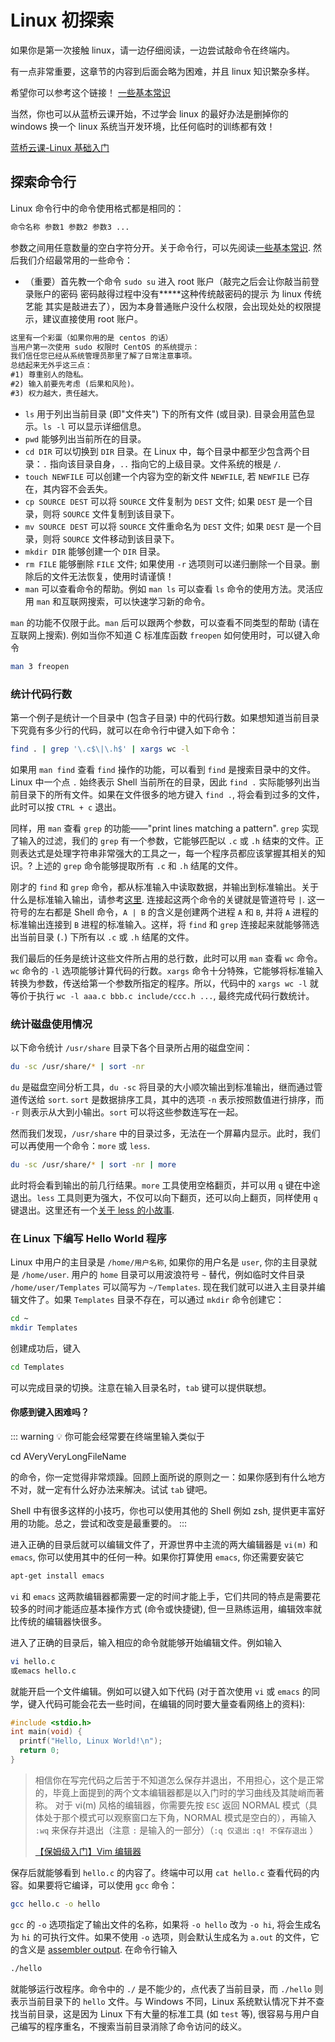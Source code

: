# Linux 初探索

如果你是第一次接触 linux，请一边仔细阅读，一边尝试敲命令在终端内。

有一点非常重要，这章节的内容到后面会略为困难，并且 linux 知识繁杂多样。

希望你可以参考这个链接！
[一些基本常识](https://linux.cn/article-6160-1.html)

当然，你也可以从蓝桥云课开始，不过学会 linux 的最好办法是删掉你的 windows 换一个 linux 系统当开发环境，比任何临时的训练都有效！

[蓝桥云课-Linux 基础入门](https://www.lanqiao.cn/courses/1)

## 探索命令行

Linux 命令行中的命令使用格式都是相同的：

```bash
命令名称 参数1 参数2 参数3 ...
```

参数之间用任意数量的空白字符分开。关于命令行，可以先阅读[一些基本常识](https://linux.cn/article-6160-1.html). 然后我们介绍最常用的一些命令：

- （重要）首先教一个命令 `sudo su` 进入 root 账户（敲完之后会让你敲当前登录账户的密码 密码敲得过程中没有*****这种传统敲密码的提示 为 linux 传统艺能 其实是敲进去了），因为本身普通账户没什么权限，会出现处处的权限提示，建议直接使用 root 账户。

```txt
这里有一个彩蛋（如果你用的是 centos 的话）
当用户第一次使用 sudo 权限时 CentOS 的系统提示：
我们信任您已经从系统管理员那里了解了日常注意事项。
总结起来无外乎这三点：
#1) 尊重别人的隐私。
#2) 输入前要先考虑 (后果和风险)。
#3) 权力越大，责任越大。
```

- `ls` 用于列出当前目录 (即"文件夹") 下的所有文件 (或目录). 目录会用蓝色显示。`ls -l` 可以显示详细信息。
- `pwd` 能够列出当前所在的目录。
- `cd DIR` 可以切换到 `DIR` 目录。在 Linux 中，每个目录中都至少包含两个目录：`.` 指向该目录自身，`..` 指向它的上级目录。文件系统的根是 `/`.
- `touch NEWFILE` 可以创建一个内容为空的新文件 `NEWFILE`, 若 `NEWFILE` 已存在，其内容不会丢失。
- `cp SOURCE DEST` 可以将 `SOURCE` 文件复制为 `DEST` 文件; 如果 `DEST` 是一个目录，则将 `SOURCE` 文件复制到该目录下。
- `mv SOURCE DEST` 可以将 `SOURCE` 文件重命名为 `DEST` 文件; 如果 `DEST` 是一个目录，则将 `SOURCE` 文件移动到该目录下。
- `mkdir DIR` 能够创建一个 `DIR` 目录。
- `rm FILE` 能够删除 `FILE` 文件; 如果使用 `-r` 选项则可以递归删除一个目录。删除后的文件无法恢复，使用时请谨慎！
- `man` 可以查看命令的帮助。例如 `man ls` 可以查看 `ls` 命令的使用方法。灵活应用 `man` 和互联网搜索，可以快速学习新的命令。

`man` 的功能不仅限于此。`man` 后可以跟两个参数，可以查看不同类型的帮助 (请在互联网上搜索). 例如当你不知道 C 标准库函数 `freopen` 如何使用时，可以键入命令

```bash
man 3 freopen
```

### **统计代码行数**

第一个例子是统计一个目录中 (包含子目录) 中的代码行数。如果想知道当前目录下究竟有多少行的代码，就可以在命令行中键入如下命令：

```bash
find . | grep '\.c$\|\.h$' | xargs wc -l
```

如果用 `man find` 查看 `find` 操作的功能，可以看到 `find` 是搜索目录中的文件。Linux 中一个点 `.` 始终表示 Shell 当前所在的目录，因此 `find .` 实际能够列出当前目录下的所有文件。如果在文件很多的地方键入 `find .`, 将会看到过多的文件，此时可以按 `CTRL + c` 退出。

同样，用 `man` 查看 `grep` 的功能——"print lines matching a pattern". `grep` 实现了输入的过滤，我们的 `grep` 有一个参数，它能够匹配以 `.c` 或 `.h` 结束的文件。正则表达式是处理字符串非常强大的工具之一，每一个程序员都应该掌握其相关的知识。? 上述的 `grep` 命令能够提取所有 `.c` 和 `.h` 结尾的文件。

刚才的 `find` 和 `grep` 命令，都从标准输入中读取数据，并输出到标准输出。关于什么是标准输入输出，请参考[这里](http://en.wikipedia.org/wiki/Standard_streams). 连接起这两个命令的关键就是管道符号 `|`. 这一符号的左右都是 Shell 命令，`A | B` 的含义是创建两个进程 `A` 和 `B`, 并将 `A` 进程的标准输出连接到 `B` 进程的标准输入。这样，将 `find` 和 `grep` 连接起来就能够筛选出当前目录 (`.`) 下所有以 `.c` 或 `.h` 结尾的文件。

我们最后的任务是统计这些文件所占用的总行数，此时可以用 `man` 查看 `wc` 命令。`wc` 命令的 `-l` 选项能够计算代码的行数。`xargs` 命令十分特殊，它能够将标准输入转换为参数，传送给第一个参数所指定的程序。所以，代码中的 `xargs wc -l` 就等价于执行 `wc -l aaa.c bbb.c include/ccc.h ...`, 最终完成代码行数统计。

### **统计磁盘使用情况**

以下命令统计 `/usr/share` 目录下各个目录所占用的磁盘空间：

```bash
du -sc /usr/share/* | sort -nr
```

`du` 是磁盘空间分析工具，`du -sc` 将目录的大小顺次输出到标准输出，继而通过管道传送给 `sort`. `sort` 是数据排序工具，其中的选项 `-n` 表示按照数值进行排序，而 `-r` 则表示从大到小输出。`sort` 可以将这些参数连写在一起。

然而我们发现，`/usr/share` 中的目录过多，无法在一个屏幕内显示。此时，我们可以再使用一个命令：`more` 或 `less`.

```bash
du -sc /usr/share/* | sort -nr | more
```

此时将会看到输出的前几行结果。`more` 工具使用空格翻页，并可以用 `q` 键在中途退出。`less` 工具则更为强大，不仅可以向下翻页，还可以向上翻页，同样使用 `q` 键退出。这里还有一个[关于 less 的小故事](http://en.wikipedia.org/wiki/Less_(Unix)).

### **在 Linux 下编写 Hello World 程序**

Linux 中用户的主目录是 `/home/用户名称`, 如果你的用户名是 `user`, 你的主目录就是 `/home/user`. 用户的 `home` 目录可以用波浪符号 `~` 替代，例如临时文件目录 `/home/user/Templates` 可以简写为 `~/Templates`. 现在我们就可以进入主目录并编辑文件了。如果 `Templates` 目录不存在，可以通过 `mkdir` 命令创建它：

```bash
cd ~
mkdir Templates
```

创建成功后，键入

```bash
cd Templates
```

可以完成目录的切换。注意在输入目录名时，`tab` 键可以提供联想。

#### 你感到键入困难吗？

::: warning 💡 你可能会经常要在终端里输入类似于

cd AVeryVeryLongFileName

的命令，你一定觉得非常烦躁。回顾上面所说的原则之一：如果你感到有什么地方不对，就一定有什么好办法来解决。试试 `tab` 键吧。

Shell 中有很多这样的小技巧，你也可以使用其他的 Shell 例如 zsh, 提供更丰富好用的功能。总之，尝试和改变是最重要的。
:::

进入正确的目录后就可以编辑文件了，开源世界中主流的两大编辑器是 `vi(m)` 和 `emacs`, 你可以使用其中的任何一种。如果你打算使用 `emacs`, 你还需要安装它

```bash
apt-get install emacs
```

`vi` 和 `emacs` 这两款编辑器都需要一定的时间才能上手，它们共同的特点是需要花较多的时间才能适应基本操作方式 (命令或快捷键), 但一旦熟练运用，编辑效率就比传统的编辑器快很多。

进入了正确的目录后，输入相应的命令就能够开始编辑文件。例如输入

```bash
vi hello.c
或emacs hello.c
```

就能开启一个文件编辑。例如可以键入如下代码 (对于首次使用 `vi` 或 `emacs` 的同学，键入代码可能会花去一些时间，在编辑的同时要大量查看网络上的资料):

```c
#include <stdio.h>
int main(void) {
  printf("Hello, Linux World!\n");
  return 0;
}
```

> 相信你在写完代码之后苦于不知道怎么保存并退出，不用担心，这个是正常的，毕竟上面提到的两个文本编辑器都是以入门时的学习曲线及其陡峭而著称。
> 对于 vi(m) 风格的编辑器，你需要先按 `ESC` 返回 NORMAL 模式（具体处于那个模式可以观察窗口左下角，NORMAL 模式是空白的），再输入 `:wq` 来保存并退出（注意 `:` 是输入的一部分）（`:q 仅退出` `:q! 不保存退出` ）
>
> [【保姆级入门】Vim 编辑器](https://www.bilibili.com/video/BV13t4y1t7Wg)
>
> <Bilibili bvid='BV13t4y1t7Wg'/>

保存后就能够看到 `hello.c` 的内容了。终端中可以用 `cat hello.c` 查看代码的内容。如果要将它编译，可以使用 `gcc` 命令：

```bash
gcc hello.c -o hello
```

`gcc` 的 `-o` 选项指定了输出文件的名称，如果将 `-o hello` 改为 `-o hi`, 将会生成名为 `hi` 的可执行文件。如果不使用 `-o` 选项，则会默认生成名为 `a.out` 的文件，它的含义是 [assembler output](http://en.wikipedia.org/wiki/A.out). 在命令行输入

```bash
./hello
```

就能够运行改程序。命令中的 `./` 是不能少的，点代表了当前目录，而 `./hello` 则表示当前目录下的 `hello` 文件。与 Windows 不同，Linux 系统默认情况下并不查找当前目录，这是因为 Linux 下有大量的标准工具 (如 `test` 等), 很容易与用户自己编写的程序重名，不搜索当前目录消除了命令访问的歧义。
